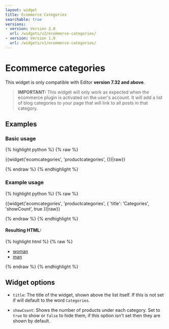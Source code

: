 ```yaml
---
layout: widget
title: Ecommerce Categories
searchable: true
versions:
- version: Version 2.0
  url: /widgets/v2/ecommerce-categories/
- version: Version 1.0
  url: /widgets/v1/ecommerce-categories/
---
```


# Ecommerce categories

This widget is only compatible with Editor **version 7.32 and above**.

> **IMPORTANT:** This widget will only work as expected when the ecommerce plugin is activated on the user's account. It will add a list of blog categories to your page that will link to all posts in that category.

## Examples

### Basic usage

{% highlight python %}
{% raw %}

{{widget('ecomcategories', 'productcategories', {})|raw}}

{% endraw %}
{% endhighlight %}

### Example usage

{% highlight python %}
{% raw %}

{{widget('ecomcategories', 'productcategories', {
  'title': 'Categories',
  'showCount', true
})|raw}}

{% endraw %}
{% endhighlight %}


#### Resulting HTML:

{% highlight html %}
{% raw %}

<div id="page-zones__main-widgets__ecomcategorieslistWidget" data-name="ecomcategorieslist" class="widget  widget--zone-widget">
  <div class="bk-ecomcategorieslist  ecomcategorieslist  widget__ecomcategorieslist">
    <div class="categories-listing  widget__categories-listing">
      <ul class="categories-list  categories-listing__categories-list">
        <li class="category-item  categories-listing__category-item">
          <a class="category-link  categories-listing__category-link" href="/store?category=woman">woman</a>
        </li>
        <li class="category-item  categories-listing__category-item">
          <a class="category-link  categories-listing__category-link" href="/store?category=man">man</a>
        </li>
      </ul>
    </div>
  </div>
</div>

{% endraw %}
{% endhighlight %}

## Widget options

* `title`: The title of the widget, shown above the list itself. If this is not set if will default to the word `Categories`.

* `showCount`: Shows the number of products under each category. Set to `true` to show or `false` to hide them, if this option isn't set then they are shown by default.
